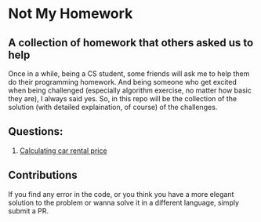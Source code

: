 # Not My Homework
## A collection of homework that others asked us to help
Once in a while, being a CS student, some friends will ask me to help them do their programming homework. And being someone who get excited when being challenged (especially algorithm exercise, no matter how basic they are), I always said yes. So, in this repo will be the collection of the solution (with detailed explaination, of course) of the challenges.

## Questions:
1. [Calculating car rental price](https://github.com/CharaeKeow/not-my-homework/tree/master/Calculate%20Car%20Rental%20Fee)


## Contributions
If you find any error in the code, or you think you have a more elegant solution to the problem or wanna solve it in a different language, simply submit a PR.
